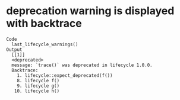 # deprecation warning is displayed with backtrace

    Code
      last_lifecycle_warnings()
    Output
      [[1]]
      <deprecated>
      message: `trace()` was deprecated in lifecycle 1.0.0.
      Backtrace:
        1. lifecycle::expect_deprecated(f())
        8. lifecycle f()
        9. lifecycle g()
       10. lifecycle h()
      

